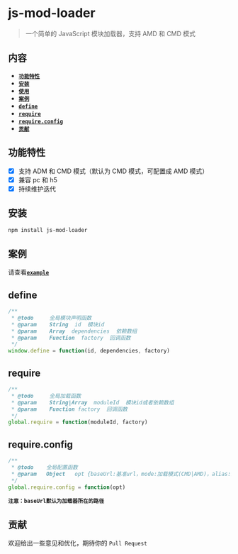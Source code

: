 # js-mod-loader

> 一个简单的 JavaScript 模块加载器，支持 AMD 和 CMD 模式

## 内容

- [**`功能特性`**](#功能特性)
- [**`安装`**](#安装)
- [**`使用`**](#使用)
- [**`案例`**](#案例)
- [**`define`**](#define) 
- [**`require`**](#require)   
- [**`require.config`**](#require.config)   
- [**`贡献`**](#贡献)


## 功能特性
* [x] 支持 ADM 和 CMD 模式（默认为 CMD 模式，可配置成 AMD 模式）
* [x] 兼容 pc 和 h5
* [x] 持续维护迭代

## 安装

```bash
npm install js-mod-loader
```

## 案例

请查看[**`example`**](https://github.com/wanls4583/js-mod-loader/tree/master/src/example)

## define

```javascript
/**
 * @todo     全局模块声明函数
 * @param    String  id  模块id
 * @param    Array  dependencies  依赖数组
 * @param    Function  factory  回调函数
 */
window.define = function(id, dependencies, factory)
```

## require

```javascript
/**
 * @todo     全局加载函数
 * @param    String|Array  moduleId  模块id或者依赖数组
 * @param    Function factory  回调函数
 */
global.require = function(moduleId, factory)	
```

## require.config

```javascript
/**
 * @todo    全局配置函数
 * @param   Object   opt {baseUrl:基准url，mode:加载模式(CMD|AMD)，alias:路径别名}
 */
global.require.config = function(opt)
```
**`注意：baseUrl默认为加载器所在的路径`**

## 贡献

欢迎给出一些意见和优化，期待你的 `Pull Request`